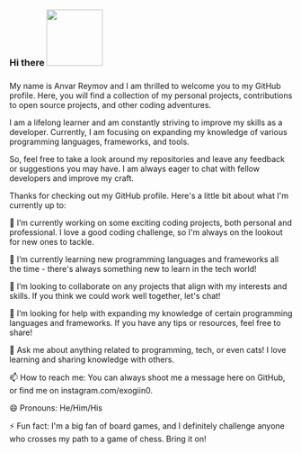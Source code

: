 ### Hi there <img src="https://media2.giphy.com/media/l2Sq5Rf1tif2S1C6s/giphy.gif?cid=ecf05e47kndw2dqlwdancefnbc51y4vge2q393oisau71308&rid=giphy.gif&ct=g" width="100px" />

###
My name is Anvar Reymov and I am thrilled to welcome you to my GitHub profile. Here, you will find a collection of my personal projects, contributions to open source projects, and other coding adventures.

I am a lifelong learner and am constantly striving to improve my skills as a developer. Currently, I am focusing on expanding my knowledge of various programming languages, frameworks, and tools. 

So, feel free to take a look around my repositories and leave any feedback or suggestions you may have. I am always eager to chat with fellow developers and improve my craft. 


Thanks for checking out my GitHub profile. Here's a little bit about what I'm currently up to:

🔭 I’m currently working on some exciting coding projects, both personal and professional. I love a good coding challenge, so I'm always on the lookout for new ones to tackle.

🌱 I’m currently learning new programming languages and frameworks all the time - there's always something new to learn in the tech world!

👯 I’m looking to collaborate on any projects that align with my interests and skills. If you think we could work well together, let's chat!

🤔 I’m looking for help with expanding my knowledge of certain programming languages and frameworks. If you have any tips or resources, feel free to share!

💬 Ask me about anything related to programming, tech, or even cats! I love learning and sharing knowledge with others.

📫 How to reach me: You can always shoot me a message here on GitHub, or find me on instagram.com/exogiin0.

😄 Pronouns: He/Him/His

⚡️ Fun fact: I'm a big fan of board games, and I definitely challenge anyone who crosses my path to a game of chess. Bring it on!
